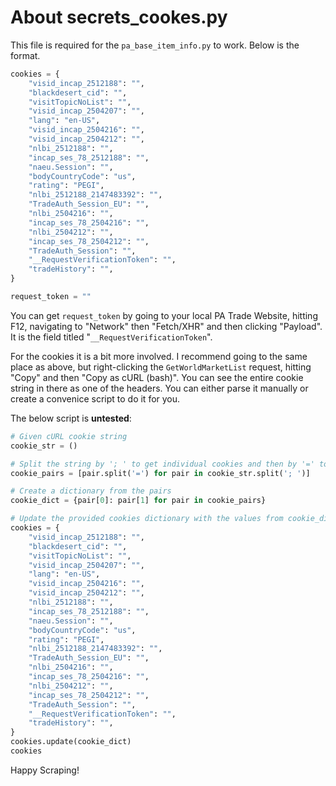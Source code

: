 # About secrets_cookes.py

This file is required for the `pa_base_item_info.py` to work. Below is the format.

```python
cookies = {
    "visid_incap_2512188": "",
    "blackdesert_cid": "",
    "visitTopicNoList": "",
    "visid_incap_2504207": "",
    "lang": "en-US",
    "visid_incap_2504216": "",
    "visid_incap_2504212": "",
    "nlbi_2512188": "",
    "incap_ses_78_2512188": "",
    "naeu.Session": "",
    "bodyCountryCode": "us",
    "rating": "PEGI",
    "nlbi_2512188_2147483392": "",
    "TradeAuth_Session_EU": "",
    "nlbi_2504216": "",
    "incap_ses_78_2504216": "",
    "nlbi_2504212": "",
    "incap_ses_78_2504212": "",
    "TradeAuth_Session": "",
    "__RequestVerificationToken": "",
    "tradeHistory": "",
}

request_token = ""
```

You can get `request_token` by going to your local PA Trade Website, hitting F12, navigating to "Network" then "Fetch/XHR" and then clicking "Payload".
It is the field titled "`__RequestVerificationToken`".

For the cookies it is a bit more involved. I recommend going to the same place as above, but right-clicking the `GetWorldMarketList` request, hitting "Copy" and then "Copy as cURL (bash)". You can see the entire cookie string in there as one of the headers. You can either parse it manually or create a convenice script to do it for you.

The below script is **untested**:

```python
# Given cURL cookie string
cookie_str = ()

# Split the string by '; ' to get individual cookies and then by '=' to separate names and values
cookie_pairs = [pair.split('=') for pair in cookie_str.split('; ')]

# Create a dictionary from the pairs
cookie_dict = {pair[0]: pair[1] for pair in cookie_pairs}

# Update the provided cookies dictionary with the values from cookie_dict
cookies = {
    "visid_incap_2512188": "",
    "blackdesert_cid": "",
    "visitTopicNoList": "",
    "visid_incap_2504207": "",
    "lang": "en-US",
    "visid_incap_2504216": "",
    "visid_incap_2504212": "",
    "nlbi_2512188": "",
    "incap_ses_78_2512188": "",
    "naeu.Session": "",
    "bodyCountryCode": "us",
    "rating": "PEGI",
    "nlbi_2512188_2147483392": "",
    "TradeAuth_Session_EU": "",
    "nlbi_2504216": "",
    "incap_ses_78_2504216": "",
    "nlbi_2504212": "",
    "incap_ses_78_2504212": "",
    "TradeAuth_Session": "",
    "__RequestVerificationToken": "",
    "tradeHistory": "",
}
cookies.update(cookie_dict)
cookies
```

Happy Scraping!
